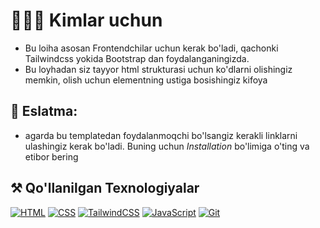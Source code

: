 # 👨🏻‍💻 Kimlar uchun
- Bu loiha asosan Frontendchilar uchun kerak bo'ladi, qachonki Tailwindcss yokida Bootstrap dan foydalanganingizda.
- Bu loyhadan siz tayyor html strukturasi uchun ko'dlarni olishingiz memkin, olish uchun elementning ustiga bosishingiz kifoya
## 📝 Eslatma:
- agarda bu templatedan foydalanmoqchi bo'lsangiz kerakli linklarni ulashingiz kerak bo'ladi. Buning uchun *Installation* bo'limiga o'ting va etibor bering
## ⚒️ Qo'llanilgan Texnologiyalar
[![HTML](https://img.shields.io/badge/-HTML-E34F26?style=flat-square&logo=html5&logoColor=white)](https://developer.mozilla.org/en-US/docs/Web/HTML) 
[![CSS](https://img.shields.io/badge/-CSS-1572B6?style=flat-square&logo=css3&logoColor=white)](https://developer.mozilla.org/en-US/docs/Web/CSS) 
[![TailwindCSS](https://img.shields.io/badge/-TailwindCSS-06B6D4?style=flat-square&logo=tailwindcss&logoColor=white)](https://tailwindcss.com/)
[![JavaScript](https://img.shields.io/badge/-JavaScript-F7DF1E?style=flat-square&logo=javascript&logoColor=black)](https://developer.mozilla.org/en-US/docs/Web/JavaScript)
[![Git](https://img.shields.io/badge/-Git-F05032?style=flat-square&logo=git&logoColor=white)](https://git-scm.com/)
